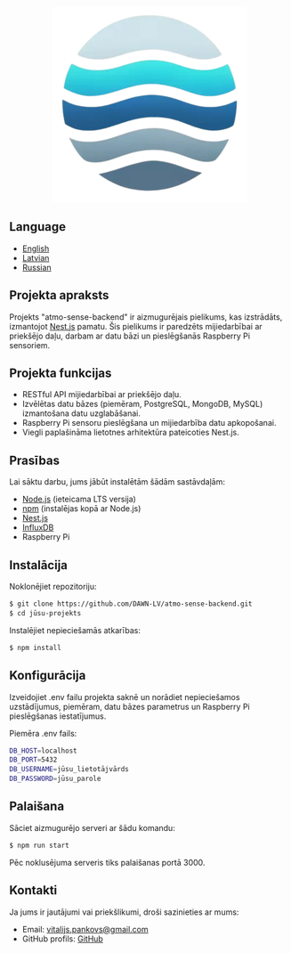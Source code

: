 <p align="center">
  <a href="https://github.com/DAWN-LV/aqm-backend" target="blank">
    <img src="https://github.com/DAWN-LV/aqm-backend/raw/master/src/common/images/Logo.png?raw=true" width="350" alt="AtmoSense Logo" />
  </a>
</p>

## Language
- [English](README.md)
- [Latvian](README.lv.md)
- [Russian](README.ru.md)

## Projekta apraksts
Projekts "atmo-sense-backend" ir aizmugurējais pielikums, kas izstrādāts, izmantojot [Nest.js](https://github.com/nestjs/nest) pamatu. Šis pielikums ir paredzēts mijiedarbībai ar priekšējo daļu, darbam ar datu bāzi un pieslēgšanās Raspberry Pi sensoriem.

## Projekta funkcijas
- RESTful API mijiedarbībai ar priekšējo daļu.
- Izvēlētas datu bāzes (piemēram, PostgreSQL, MongoDB, MySQL) izmantošana datu uzglabāšanai.
- Raspberry Pi sensoru pieslēgšana un mijiedarbība datu apkopošanai.
- Viegli paplašināma lietotnes arhitektūra pateicoties Nest.js.

## Prasības
Lai sāktu darbu, jums jābūt instalētām šādām sastāvdaļām:

- [Node.js](https://nodejs.org/en) (ieteicama LTS versija)
- [npm](https://www.npmjs.com/) (instalējas kopā ar Node.js)
- [Nest.js](https://nestjs.com/)
- [InfluxDB](https://www.influxdata.com/)
- Raspberry Pi

## Instalācija
Noklonējiet repozitoriju:

```bash
$ git clone https://github.com/DAWN-LV/atmo-sense-backend.git
$ cd jūsu-projekts
```

Instalējiet nepieciešamās atkarības:

```bash
$ npm install
```

## Konfigurācija
Izveidojiet .env failu projekta saknē un norādiet nepieciešamos uzstādījumus, piemēram, datu bāzes parametrus un Raspberry Pi pieslēgšanas iestatījumus.

Piemēra .env fails:

```bash
DB_HOST=localhost
DB_PORT=5432
DB_USERNAME=jūsu_lietotājvārds
DB_PASSWORD=jūsu_parole
```

## Palaišana
Sāciet aizmugurējo serveri ar šādu komandu:

```bash
$ npm run start
```

Pēc noklusējuma serveris tiks palaišanas portā 3000.

## Kontakti
Ja jums ir jautājumi vai priekšlikumi, droši sazinieties ar mums:

- Email: vitalijs.pankovs@gmail.com
- GitHub profils: [GitHub](https://github.com/DAWN-LV)
